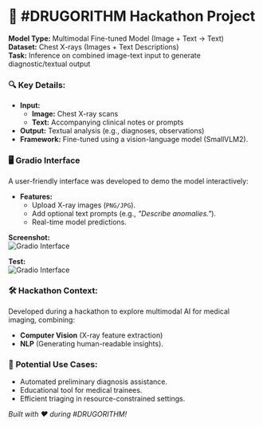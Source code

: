 # 🚀 **#DRUGORITHM Hackathon Project**  

**Model Type:** Multimodal Fine-tuned Model (Image + Text → Text)  
**Dataset:** Chest X-rays (Images + Text Descriptions)  
**Task:** Inference on combined image-text input to generate diagnostic/textual output  

### 🔍 **Key Details:**  
- **Input:**  
  - **Image:** Chest X-ray scans  
  - **Text:** Accompanying clinical notes or prompts  
- **Output:** Textual analysis (e.g., diagnoses, observations)  
- **Framework:** Fine-tuned using a vision-language model (SmallVLM2).  

### 🖥 **Gradio Interface**  
A user-friendly interface was developed to demo the model interactively:  
- **Features:**  
  - Upload X-ray images (`PNG/JPG`).  
  - Add optional text prompts (e.g., *"Describe anomalies."*).  
  - Real-time model predictions.  

**Screenshot:**  
![Gradio Interface](https://github.com/AmmarMazen7/DRUGORITHM/blob/main/capture%20test2.png?raw=true)   





 **Test:**  
![Gradio Interface](https://github.com/AmmarMazen7/DRUGORITHM/blob/main/Capture_test1.png?raw=true)   

### 🛠 **Hackathon Context:**  
Developed during a hackathon to explore multimodal AI for medical imaging, combining:  
- **Computer Vision** (X-ray feature extraction)  
- **NLP** (Generating human-readable insights).  

### 🌟 **Potential Use Cases:**  
- Automated preliminary diagnosis assistance.  
- Educational tool for medical trainees.  
- Efficient triaging in resource-constrained settings.  

*Built with ❤️ during #DRUGORITHM!*  
